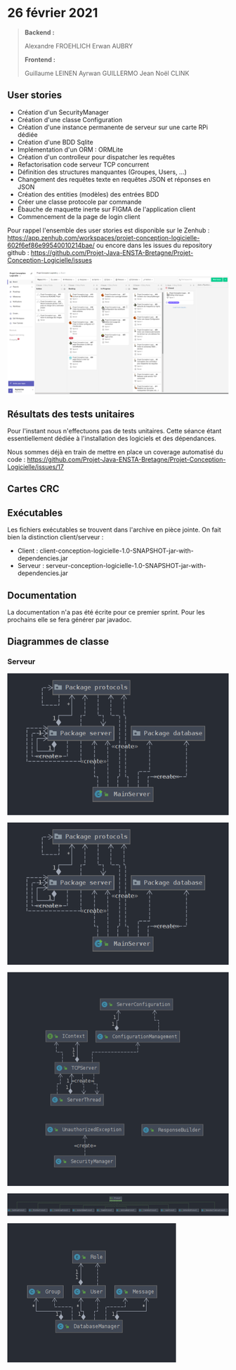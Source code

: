 # 26 février 2021

>   **Backend :**
>
>   Alexandre FROEHLICH
>   Erwan AUBRY
>
>   **Frontend :**
>
>   Guillaume LEINEN
>   Ayrwan GUILLERMO
>   Jean Noël CLINK

## User stories

*   Création d'un SecurityManager
*   Création d'une classe Configuration
*   Création d'une instance permanente de serveur sur une carte RPi dédiée
*   Création d'une BDD Sqlite
*   Implémentation d'un ORM : ORMLite
*   Création d'un controlleur pour dispatcher les requêtes
*   Refactorisation code serveur TCP concurrent
*   Définition des structures manquantes (Groupes, Users, …)
*   Changement des requêtes texte en requêtes JSON et réponses en JSON
*   Création des entities (modèles) des entrées BDD
*   Créer une classe protocole par commande
*   Ébauche de maquette inerte sur FIGMA de l'application client
*   Commencement de la page de login client

Pour rappel l'ensemble des user stories est disponible sur le Zenhub : https://app.zenhub.com/workspaces/projet-conception-logicielle-602f6ef86e99540010214bae/ ou encore dans les issues du repository github : https://github.com/Projet-Java-ENSTA-Bretagne/Projet-Conception-Logicielle/issues

![Zenhub](./zenhub.png)

## Résultats des tests unitaires

Pour l'instant nous n'effectuons pas de tests unitaires. Cette séance étant essentiellement dédiée à l'installation des logiciels et des dépendances.

Nous sommes déjà en train de mettre en place un coverage automatisé du code : https://github.com/Projet-Java-ENSTA-Bretagne/Projet-Conception-Logicielle/issues/17

## Cartes CRC

## Exécutables

Les fichiers exécutables se trouvent dans l'archive en pièce jointe. On fait bien la distinction client/serveur :

*   Client : client-conception-logicielle-1.0-SNAPSHOT-jar-with-dependencies.jar
*   Serveur : serveur-conception-logicielle-1.0-SNAPSHOT-jar-with-dependencies.jar

## Documentation

La documentation n'a pas été écrite pour ce premier sprint. Pour les prochains elle se fera générer par javadoc.

## Diagrammes de classe

### Serveur

![Ensemble projet](./proj_server_classes.png)

![Ensemble projet](./proj_server_classes.png)

![Ensemble projet](./server_classes.png)

![Ensemble projet](./protocols_classes.png)

![Ensemble projet](./database_classes.png)